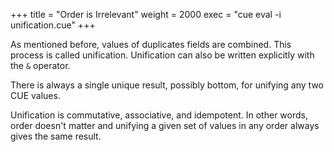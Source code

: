 +++
title = "Order is Irrelevant"
weight = 2000
exec = "cue eval -i unification.cue"
+++

As mentioned before, values of duplicates fields are combined.
This process is called unification.
Unification can also be written explicitly with the `&` operator.

There is always a single unique result, possibly bottom,
for unifying any two CUE values.

Unification is commutative, associative, and idempotent.
In other words, order doesn't matter and unifying a given set of values
in any order always gives the same result.

